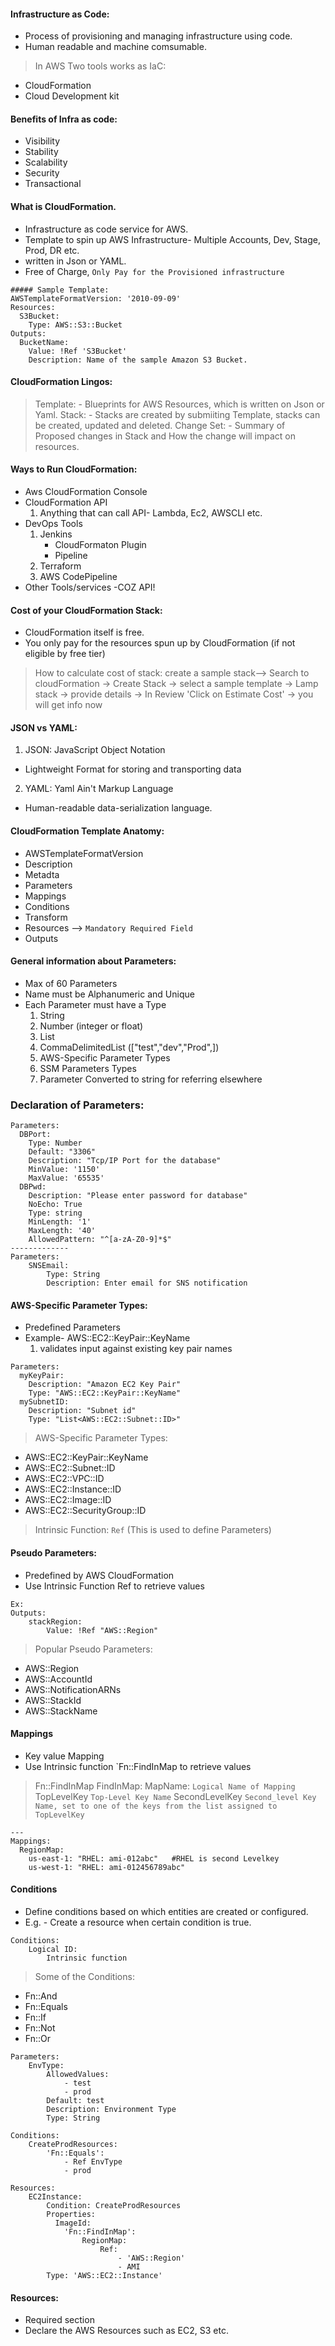 #### Infrastructure as Code:
- Process of provisioning and managing infrastructure using code.
- Human readable and machine comsumable.
> In AWS Two tools works as IaC:
- CloudFormation
- Cloud Development kit
#### Benefits of Infra as code:
- Visibility 
- Stability
- Scalability
- Security
- Transactional
#### What is CloudFormation.
- Infrastructure as code service for AWS.
- Template to spin up AWS Infrastructure- Multiple Accounts, Dev, Stage, Prod, DR etc.
- written in Json or YAML.
- Free of Charge, `Only Pay for the Provisioned infrastructure`
```
##### Sample Template:
AWSTemplateFormatVersion: '2010-09-09'
Resources:
  S3Bucket: 
    Type: AWS::S3::Bucket 
Outputs: 
  BucketName: 
    Value: !Ref 'S3Bucket'
    Description: Name of the sample Amazon S3 Bucket.
```
#### CloudFormation Lingos:
> Template:
    - Blueprints for AWS Resources, which is written on Json or Yaml.
> Stack:
    - Stacks are created by submiiting Template, stacks can be created, updated and deleted.
> Change Set:
    - Summary of Proposed changes in Stack and How the change will impact on resources.

#### Ways to Run CloudFormation:
- Aws CloudFormation Console
- CloudFormation API
    1. Anything that can call API- Lambda, Ec2, AWSCLI etc.
- DevOps Tools
    1. Jenkins
        - CloudFormaton Plugin 
        - Pipeline
    2. Terraform
    3. AWS CodePipeline
- Other Tools/services -COZ API!
#### Cost of your CloudFormation Stack:
- CloudFormation itself is free.
- You only pay for the resources spun up by CloudFormation (if not eligible by free tier)
> How to calculate cost of stack:
create a sample stack--> Search to cloudFormation -> Create Stack -> select a sample template -> Lamp stack -> provide details -> In Review 'Click on  Estimate Cost' -> you will get info now 
#### JSON vs YAML:
1. JSON: JavaScript Object Notation
- Lightweight Format for storing and transporting data
2. YAML: Yaml Ain't Markup Language
- Human-readable data-serialization language.
#### CloudFormation Template Anatomy: 
- AWSTemplateFormatVersion
- Description
- Metadta
- Parameters
- Mappings
- Conditions
- Transform
- Resources --> `Mandatory Required Field`
- Outputs
#### General information about Parameters:
- Max of 60 Parameters
- Name must be Alphanumeric and Unique
- Each Parameter must have a Type
    1. String
    2. Number (integer or float)
    3. List <Number>
    4. CommaDelimitedList (["test","dev","Prod",])
    5. AWS-Specific Parameter Types
    6. SSM Parameters Types
    7. Parameter Converted to string for referring elsewhere
### Declaration of Parameters: 
```
Parameters:
  DBPort: 
    Type: Number
    Default: "3306"
    Description: "Tcp/IP Port for the database"
    MinValue: '1150'
    MaxValue: '65535'
  DBPwd: 
    Description: "Please enter password for database"
    NoEcho: True 
    Type: string 
    MinLength: '1'
    MaxLength: '40'
    AllowedPattern: "^[a-zA-Z0-9]*$"
-------------
Parameters:
    SNSEmail:
        Type: String
        Description: Enter email for SNS notification
```
#### AWS-Specific Parameter Types:
- Predefined Parameters
- Example- AWS::EC2::KeyPair::KeyName
  1. validates input against existing key pair names
```
Parameters:
  myKeyPair: 
    Description: "Amazon EC2 Key Pair" 
    Type: "AWS::EC2::KeyPair::KeyName"
  mySubnetID: 
    Description: "Subnet id" 
    Type: "List<AWS::EC2::Subnet::ID>"
```
> AWS-Specific Parameter Types:
- AWS::EC2::KeyPair::KeyName
- AWS::EC2::Subnet::ID
- AWS::EC2::VPC::ID
- AWS::EC2::Instance::ID
- AWS::EC2::Image::ID
- AWS::EC2::SecurityGroup::ID
> Intrinsic Function: `Ref` (This is used to define Parameters)
#### Pseudo Parameters:
- Predefined by AWS CloudFormation
- Use Intrinsic Function Ref to retrieve values
```
Ex: 
Outputs:
    stackRegion:
        Value: !Ref "AWS::Region"
```
> Popular Pseudo Parameters:
- AWS::Region
- AWS::AccountId
- AWS::NotificationARNs
- AWS::StackId
- AWS::StackName
#### Mappings
- Key value Mapping
- Use Intrinsic function `Fn::FindInMap to retrieve values 
> Fn::FindInMap
FindInMap:
    MapName:   `Logical Name of Mapping`
        TopLevelKey   `Top-Level Key Name`
        SecondLevelKey  `Second_level Key Name, set to one of the keys from the list assigned to TopLevelKey`
```
--- 
Mappings: 
  RegionMap: 
    us-east-1: "RHEL: ami-012abc"   #RHEL is second Levelkey
    us-west-1: "RHEL: ami-012456789abc"
```
#### Conditions
- Define conditions based on which entities are created or configured.
- E.g. - Create a resource when certain condition is true.
```
Conditions:
    Logical ID:
        Intrinsic function
```
> Some of the Conditions:
- Fn::And
- Fn::Equals
- Fn::If
- Fn::Not
- Fn::Or
```
Parameters:
    EnvType:
        AllowedValues:
            - test
            - prod
        Default: test
        Description: Environment Type
        Type: String

Conditions:
    CreateProdResources:
        'Fn::Equals':
            - Ref EnvType
            - prod

Resources:
    EC2Instance:
        Condition: CreateProdResources
        Properties:
          ImageId:
            'Fn::FindInMap':
                RegionMap:
                    Ref:
                        - 'AWS::Region'
                        - AMI
        Type: 'AWS::EC2::Instance'
```
#### Resources:
- Required section
- Declare the AWS Resources such as EC2, S3 etc.
